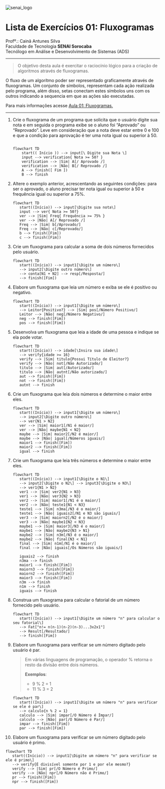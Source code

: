 ![senai_logo](https://transparencia.sp.senai.br/Content/img/logo-senai.png)

# Lista de Exercícios 01: Fluxogramas

Profº.: Cainã Antunes Silva  
Faculdade de Tecnologia **SENAI Sorocaba**  
Tecnólogo em Análise e Desenvolvimento de Sistemas (ADS)
___


> O objetivo desta aula é exercitar o raciocínio lógico para a criação de algoritmos através de fluxogramas.  

O fluxo de um algorítmo poder ser representado graficamente através de fluxogramas. Um conjunto de símbolos, representam cada ação realizada pelo programa, além disso, setas conectam estes símbolos uns com os outros indicando a sequencia em que as ações são executadas.

Para mais informações acesse [Aula 01: Fluxogramas.](https://www.notion.so/cainaantunes/Aula-01-Fluxogramas-188bde521b3b80de90f7dbd9407af71e)

***

1. Crie o fluxograma de um programa que solicita que o usuário digite sua nota e em seguida o programa exibe se o aluno foi “Aprovado” ou “Reprovado”. Leve em consideração que a nota deve estar entre 0 e 100 e que a condição para aprovação é ter uma nota igual ou superior à 50.
   
    ```mermaid
   
    flowchart TD
        start(( Início )) --> input[\ Digite sua Nota \]
        input --> verification{ Nota >= 50? }
        verification --> |Sim| A[/ Aprovado /]
        verification --> |Não| B[/ Reprovado /]
        A --> finish([ Fim ])
        B --> finish
    ```
   
2. Altere o exemplo anterior, acrescentando as seguintes condições: para ser o aprovado, o aluno precisar ter nota igual ou superior à 50 e frequência igual ou superior a 75%.
   
   ```mermaid
   flowchart TD
      start((Início)) --> input[\Digite sua nota\]
      input --> ver{ Nota >= 50?}
      ver --> |Sim| Freq{ Frequência >= 75% }
      ver --> |Não| A[/ Reprovado /]
      Freq --> |Sim| b[/Aprovado/]
      Freq --> |Não| c[/Reprovado/]
      b --> finish([Fim])
      c --> finish([Fim])
   ```
   
3. Crie um fluxograma para calcular a soma de dois números fornecidos pelo usuário.
   
   ```mermaid
   flowchart TD
      start((Início)) --> input1[\Digite um número\] 
      --> input2[\Digite outro número\]
      --> conta[N1 + N2] --> resp[/Resposta/]
      --> finish([Fim])

   ```
   
4. Elabore um fluxograma que leia um número e exiba se ele é positivo ou negativo.
   
   ```mermaid
   flowchart TD
      start((Início)) --> input1[\Digite um número\]
      --> Leitor{Positivo?} --> |Sim| pos[/Número Positivo/]
      Leitor --> |Não| neg[/Número Negativo/]
      neg --> finish([Fim])
      pos --> finish([Fim])
   ```
   
5. Desenvolva um fluxograma que leia a idade de uma pessoa e indique se ela pode votar.
   
   ```mermaid
   flowchart TD
      start((Início)) --> idade[\Insira sua idade\]
      --> verify{idade >= 16}
      verify --> |Sim| titulo{Possui Título de Eleitor?}
      verify --> |Não| not[/Não Autorizado/]
      titulo --> |Sim| aut[/Autorizado/]
      titulo --> |Não| autnt[/Não autorizado/]
      aut --> finish([Fim])
      not --> finish([Fim])
      autnt --> finish
   ```
   
6. Crie um fluxograma que leia dois números e determine o maior entre eles.
   
   ```mermaid
   flowchart TD
      start((Início)) --> input1[\Digite um número\]
      --> input2[\Digite outro número\]
      --> ver{N1 > N2}
      ver --> |Sim| maior1[/N1 é maior/]
      ver --> |Não| maybe{N1 < N2}
      maybe --> |Sim| maior2[/N2 é maior/]
      maybe --> |Não| igual[/Números iguais/]
      maior1 --> finish([Fim])
      maior2 --> finish([Fim])
      igual --> finish
   ```
   
7. Crie um fluxograma que leia três números e determine o maior entre eles.
   
   ```mermaid
   flowchart TD
      start((Início)) --> input1[\Digite o N1\]
      --> input2[\Digite o N2\] --> input3[\Digite o N3\]
      --> ver1{N1 > N2}
      ver1 --> |Sim| ver2{N1 > N3}
      ver1 --> |Não| ver3{N2 > N3}
      ver2 --> |Sim| maior1[/N1 é o maior/]
      ver2 --> |Não| teste1{N1 < N3}
      teste1 --> |Sim| n3ma[/N3 é o maior/]
      teste1 --> |Não| iguais2[/N1 e N3 são iguais/]
      ver3 --> |Sim| maiorn2[/N2 é o maior/]
      ver3 --> |Não| maybe1{N2 < N3}
      maybe1 --> |Sim| maior3[/N3 é o maior/]
      maybe1 --> |Não| maybe2{N3 > N1}
      maybe2 --> |Sim| n3m[/N3 é o maior/]
      maybe2 --> |Não| final{N3 < N1}
      final --> |Sim| n1m[/N1 é o maior/]
      final --> |Não| iguais[/Os Números são iguais/]
   
      iguais2 --> finish
      n3ma --> finish
      maior1 --> finish([Fim])
      maiorn3 --> finish([Fim])
      maiorn2 --> finish([Fim])
      maior3 --> finish([Fim])
      n3m --> finish
      n1m --> finish
      iguais --> finish
   ```
   
8. Construa um fluxograma para calcular o fatorial de um número fornecido pelo usuário.
   
   ```mermaid
   flowchart TD
      start((Início)) --> input1[\Digite um número "n" para calcular o seu fatorial\]
      --> Fat["n!= n(n-1)(n-2)(n-3)...3x2x1"]
      --> Result[/Resultado/]
      --> finish([Fim])
   ```
   
9. Elabore um fluxograma para verificar se um número digitado pelo usuário é par.
   
   > Em várias linguagens de programação, o operador % retorna o resto da divisão entre dois números.    
   > 
   >**Exemplos**:  
   > - 9 % 2 = 1  
   > - 11 % 3 = 2
   
   ```mermaid
   flowchart TD
      start((Início)) --> input1[\Digite um número "n" para verificar se ele é par\]
      --> calculo{n % 2 = 1}
      calculo --> |Sim| impar[/O Número é Ímpar/]
      calculo --> |Não| par[/O Número é Par/]
      impar --> finish([Fim])
      par --> finish([Fim])
   ```
   
10. Elabore um fluxograma para verificar se um número digitado pelo usuário é primo.
   
   ```mermaid
   flowchart TD
      start((Início)) --> input1[\Digite um número "n" para verificar se ele é primo\]
      --> verify{É divisível somente por 1 e por ele mesmo?}
      verify --> |Sim| pr[/O Número é Primo/]
      verify --> |Não| npr[/O Número não é Primo/]
      pr --> finish([Fim])
      npr --> finish([Fim])
   ```